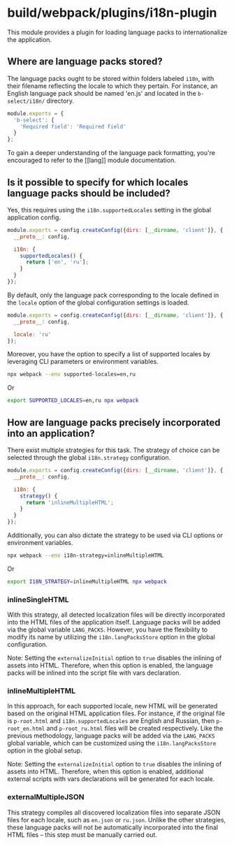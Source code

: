 # build/webpack/plugins/i18n-plugin

This module provides a plugin for loading language packs to internationalize the application.

## Where are language packs stored?

The language packs ought to be stored within folders labeled `i18n`,
with their filename reflecting the locale to which they pertain.
For instance, an English language pack should be named 'en.js' and located in the `b-select/i18n/` directory.

```js
module.exports = {
  'b-select': {
    'Required field': 'Required field'
  }
};
```

To gain a deeper understanding of the language pack formatting,
you're encouraged to refer to the [[lang]] module documentation.

## Is it possible to specify for which locales language packs should be included?

Yes, this requires using the `i18n.supportedLocales` setting in the global application config.

```js
module.exports = config.createConfig({dirs: [__dirname, 'client']}, {
  __proto__: config,

  i18n: {
    supportedLocales() {
      return ['en', 'ru'];
    }
  }
});
```

By default, only the language pack corresponding to the locale defined in the `locale` option of
the global configuration settings is loaded.

```js
module.exports = config.createConfig({dirs: [__dirname, 'client']}, {
  __proto__: config,

  locale: 'ru'
});
```

Moreover, you have the option to specify a list of supported locales by leveraging CLI parameters or
environment variables.

```bash
npx webpack --env supported-locales=en,ru
```

Or

```bash
export SUPPORTED_LOCALES=en,ru npx webpack
```

## How are language packs precisely incorporated into an application?

There exist multiple strategies for this task.
The strategy of choice can be selected through the global `i18n.strategy` configuration.

```js
module.exports = config.createConfig({dirs: [__dirname, 'client']}, {
  __proto__: config,

  i18n: {
    strategy() {
      return 'inlineMultipleHTML';
    }
  }
});
```

Additionally, you can also dictate the strategy to be used via CLI options or environment variables.

```bash
npx webpack --env i18n-strategy=inlineMultipleHTML
```

Or

```bash
export I18N_STRATEGY=inlineMultipleHTML npx webpack
```

### inlineSingleHTML

With this strategy, all detected localization files will be directly incorporated into the HTML files
of the application itself.
Language packs will be added via the global variable `LANG_PACKS`.
However, you have the flexibility to modify its name by utilizing the `i18n.langPacksStore` option
in the global configuration.

Note: Setting the `externalizeInitial` option to `true` disables the inlining of assets into HTML.
Therefore, when this option is enabled, the language packs will be inlined into the script file with vars declaration.

### inlineMultipleHTML

In this approach, for each supported locale, new HTML will be generated based on the original HTML application files.
For instance, if the original file is `p-root.html` and `i18n.supportedLocales` are English and Russian,
then `p-root_en.html` and `p-root_ru.html` files will be created respectively.
Like the previous methodology, language packs will be added via the `LANG_PACKS` global variable,
which can be customized using the `i18n.langPacksStore` option in the global setup.

Note: Setting the `externalizeInitial` option to `true` disables the inlining of assets into HTML.
Therefore, when this option is enabled, additional external scripts with vars declarations will be generated
for each locale.

### externalMultipleJSON

This strategy compiles all discovered localization files into separate JSON files for each locale,
such as `en.json` or `ru.json`.
Unlike the other strategies, these language packs will not be automatically incorporated into the final HTML files –
this step must be manually carried out.
